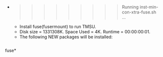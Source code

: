 * >>>>>>>>> Running inst-min-con-xtra-fuse.sh ...
  * Install fuse(fusermount) to run TMSU.
  * Disk size = 1331308K. Space Used = 4K. Runtime = 00:00:00:01.
  * The following NEW packages will be installed:
  ```bash
fuse*
  ```

